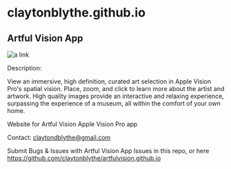 # claytonblythe.github.io

## Artful Vision App

![a link](https://github.com/claytonblythe/claytonblythe.github.io/blob/main/Screenshot-02-19-2024-21.07.48.png?raw=true)


Description:

View an immersive, high definition, curated art selection in Apple Vision Pro's spatial vision. Place, zoom, and click to learn more about the artist and artwork. High quality images provide an interactive and relaxing experience, surpassing the experience of a museum, all within the comfort of your own home.


Website for Artful Vision Apple Vision Pro app

Contact: claytondblythe@gmail.com

Submit Bugs & Issues with Artful Vision App Issues in this repo, or here https://github.com/claytonblythe/artfulvision.github.io

